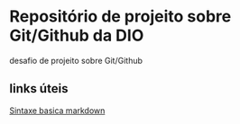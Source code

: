 # Repositório de projeito sobre Git/Github da DIO
desafio de projeito sobre Git/Github

## links úteis
[Sintaxe basica markdown](https://www.markdownguide.org/basic-syntax/)
